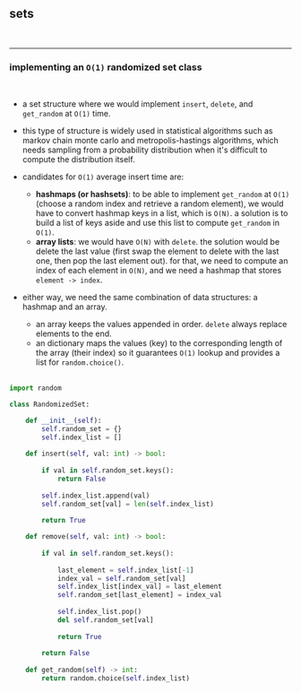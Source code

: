 ## sets

<br>

---

### implementing an `O(1)` randomized set class

<br>

* a set structure where we would implement `insert`, `delete`, and `get_random` at `O(1)` time.

* this type of structure is widely used in statistical algorithms such as markov chain monte carlo and metropolis-hastings algorithms, which needs sampling from a probability distribution when it's difficult to compute the distribution itself.
  
* candidates for `O(1)` average insert time are:
    * **hashmaps (or hashsets)**: to be able to implement `get_random` at `O(1)` (choose a random index and retrieve a random element), we would have to convert hashmap keys in a list, which is `O(N)`. a solution is to build a list of keys aside and use this list to compute `get_random` in `O(1)`.
    * **array lists**: we would have `O(N)` with `delete`. the solution would be delete the last value (first swap the element to delete with the last one, then pop the last element out). for that, we need to compute an index of each element in `O(N)`, and we need a hashmap that stores `element -> index`.

* either way, we need the same combination of data structures: a hashmap and an array.
   * an array keeps the values appended in order. `delete` always replace elements to the end.
   * an dictionary maps the values (key) to the corresponding length of the array (their index) so it guarantees `O(1)` lookup and provides a list for `random.choice()`. 
 
  <br>

```python
import random

class RandomizedSet:

    def __init__(self):
        self.random_set = {}
        self.index_list = []
        
    def insert(self, val: int) -> bool:
        
        if val in self.random_set.keys():
            return False
            
        self.index_list.append(val)
        self.random_set[val] = len(self.index_list)
        
        return True

    def remove(self, val: int) -> bool:
        
        if val in self.random_set.keys():
            
            last_element = self.index_list[-1]
            index_val = self.random_set[val]
            self.index_list[index_val] = last_element
            self.random_set[last_element] = index_val
            
            self.index_list.pop()
            del self.random_set[val]
            
            return True
            
        return False
        
    def get_random(self) -> int:
        return random.choice(self.index_list)
  ```
